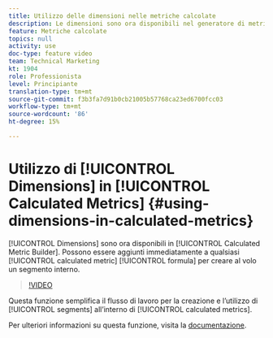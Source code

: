 ```yaml
---
title: Utilizzo delle dimensioni nelle metriche calcolate
description: Le dimensioni sono ora disponibili nel generatore di metriche calcolate. Possono essere aggiunti immediatamente a qualsiasi formula metrica calcolata per creare al volo un segmento interno.
feature: Metriche calcolate
topics: null
activity: use
doc-type: feature video
team: Technical Marketing
kt: 1904
role: Professionista
level: Principiante
translation-type: tm+mt
source-git-commit: f3b3fa7d91b0cb21005b57768ca23ed6700fcc03
workflow-type: tm+mt
source-wordcount: '86'
ht-degree: 15%

---
```



# Utilizzo di [!UICONTROL Dimensions] in [!UICONTROL Calculated Metrics] {#using-dimensions-in-calculated-metrics}

[!UICONTROL Dimensions] sono ora disponibili in  [!UICONTROL Calculated Metric Builder]. Possono essere aggiunti immediatamente a qualsiasi [!UICONTROL calculated metric] [!UICONTROL formula] per creare al volo un segmento interno.

>[!VIDEO](https://video.tv.adobe.com/v/23723/?quality=12)

Questa funzione semplifica il flusso di lavoro per la creazione e l’utilizzo di [!UICONTROL segments] all’interno di [!UICONTROL calculated metrics].

Per ulteriori informazioni su questa funzione, visita la [documentazione](https://marketing.adobe.com/resources/help/it_IT/analytics/calcmetrics/cm_build_metrics.html).
